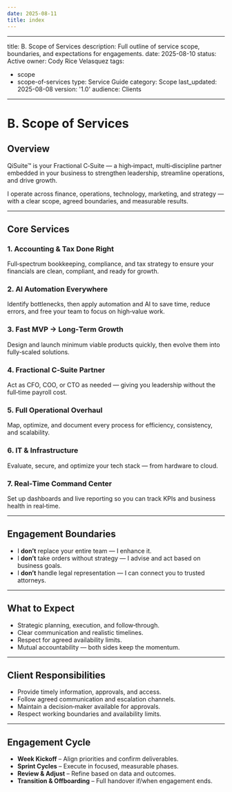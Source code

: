 ```yaml
---
date: 2025-08-11
title: index
---
```

---
title: B. Scope of Services
description: Full outline of service scope, boundaries, and expectations for engagements.
date: 2025-08-10
status: Active
owner: Cody Rice Velasquez
tags:
- scope
- scope-of-services
type: Service Guide
category: Scope
last_updated: 2025-08-08
version: '1.0'
audience: Clients
---
# B. Scope of Services

## Overview
QiSuite™ is your Fractional C‑Suite — a high‑impact, multi‑discipline partner embedded in your business to strengthen leadership, streamline operations, and drive growth.

I operate across finance, operations, technology, marketing, and strategy — with a clear scope, agreed boundaries, and measurable results.

---

## Core Services

### 1. Accounting & Tax Done Right
Full‑spectrum bookkeeping, compliance, and tax strategy to ensure your financials are clean, compliant, and ready for growth.

### 2. AI Automation Everywhere
Identify bottlenecks, then apply automation and AI to save time, reduce errors, and free your team to focus on high‑value work.

### 3. Fast MVP → Long‑Term Growth
Design and launch minimum viable products quickly, then evolve them into fully‑scaled solutions.

### 4. Fractional C‑Suite Partner
Act as CFO, COO, or CTO as needed — giving you leadership without the full‑time payroll cost.

### 5. Full Operational Overhaul
Map, optimize, and document every process for efficiency, consistency, and scalability.

### 6. IT & Infrastructure
Evaluate, secure, and optimize your tech stack — from hardware to cloud.

### 7. Real‑Time Command Center
Set up dashboards and live reporting so you can track KPIs and business health in real‑time.

---

## Engagement Boundaries

- I **don’t** replace your entire team — I enhance it.  
- I **don’t** take orders without strategy — I advise and act based on business goals.  
- I **don’t** handle legal representation — I can connect you to trusted attorneys.  

---

## What to Expect
- Strategic planning, execution, and follow‑through.  
- Clear communication and realistic timelines.  
- Respect for agreed availability limits.  
- Mutual accountability — both sides keep the momentum.  

---

## Client Responsibilities
- Provide timely information, approvals, and access.  
- Follow agreed communication and escalation channels.  
- Maintain a decision‑maker available for approvals.  
- Respect working boundaries and availability limits.  

---

## Engagement Cycle
- **Week Kickoff** – Align priorities and confirm deliverables.  
- **Sprint Cycles** – Execute in focused, measurable phases.  
- **Review & Adjust** – Refine based on data and outcomes.  
- **Transition & Offboarding** – Full handover if/when engagement ends.